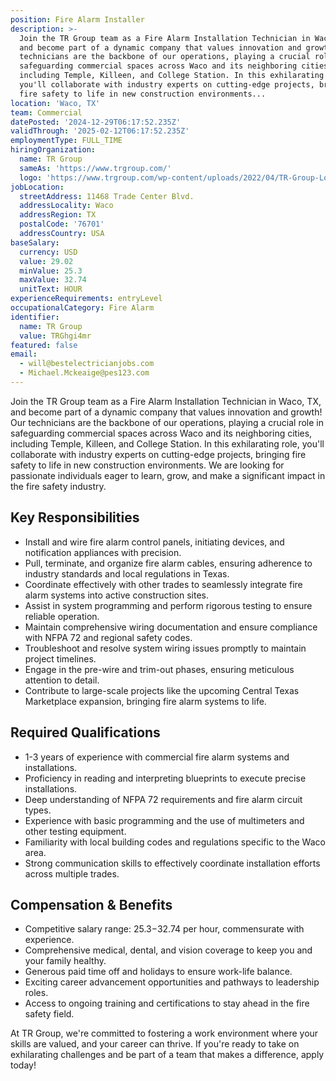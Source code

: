 ```yaml
---
position: Fire Alarm Installer
description: >-
  Join the TR Group team as a Fire Alarm Installation Technician in Waco, TX,
  and become part of a dynamic company that values innovation and growth! Our
  technicians are the backbone of our operations, playing a crucial role in
  safeguarding commercial spaces across Waco and its neighboring cities,
  including Temple, Killeen, and College Station. In this exhilarating role,
  you'll collaborate with industry experts on cutting-edge projects, bringing
  fire safety to life in new construction environments...
location: 'Waco, TX'
team: Commercial
datePosted: '2024-12-29T06:17:52.235Z'
validThrough: '2025-02-12T06:17:52.235Z'
employmentType: FULL_TIME
hiringOrganization:
  name: TR Group
  sameAs: 'https://www.trgroup.com/'
  logo: 'https://www.trgroup.com/wp-content/uploads/2022/04/TR-Group-Logo.png'
jobLocation:
  streetAddress: 11468 Trade Center Blvd.
  addressLocality: Waco
  addressRegion: TX
  postalCode: '76701'
  addressCountry: USA
baseSalary:
  currency: USD
  value: 29.02
  minValue: 25.3
  maxValue: 32.74
  unitText: HOUR
experienceRequirements: entryLevel
occupationalCategory: Fire Alarm
identifier:
  name: TR Group
  value: TRGhgi4mr
featured: false
email:
  - will@bestelectricianjobs.com
  - Michael.Mckeaige@pes123.com
---
```




Join the TR Group team as a Fire Alarm Installation Technician in Waco, TX, and become part of a dynamic company that values innovation and growth! Our technicians are the backbone of our operations, playing a crucial role in safeguarding commercial spaces across Waco and its neighboring cities, including Temple, Killeen, and College Station. In this exhilarating role, you'll collaborate with industry experts on cutting-edge projects, bringing fire safety to life in new construction environments. We are looking for passionate individuals eager to learn, grow, and make a significant impact in the fire safety industry.

## Key Responsibilities

- Install and wire fire alarm control panels, initiating devices, and notification appliances with precision.
- Pull, terminate, and organize fire alarm cables, ensuring adherence to industry standards and local regulations in Texas.
- Coordinate effectively with other trades to seamlessly integrate fire alarm systems into active construction sites.
- Assist in system programming and perform rigorous testing to ensure reliable operation.
- Maintain comprehensive wiring documentation and ensure compliance with NFPA 72 and regional safety codes.
- Troubleshoot and resolve system wiring issues promptly to maintain project timelines.
- Engage in the pre-wire and trim-out phases, ensuring meticulous attention to detail.
- Contribute to large-scale projects like the upcoming Central Texas Marketplace expansion, bringing fire alarm systems to life.

## Required Qualifications

- 1-3 years of experience with commercial fire alarm systems and installations.
- Proficiency in reading and interpreting blueprints to execute precise installations.
- Deep understanding of NFPA 72 requirements and fire alarm circuit types.
- Experience with basic programming and the use of multimeters and other testing equipment.
- Familiarity with local building codes and regulations specific to the Waco area.
- Strong communication skills to effectively coordinate installation efforts across multiple trades.

## Compensation & Benefits

- Competitive salary range: $25.3-$32.74 per hour, commensurate with experience.
- Comprehensive medical, dental, and vision coverage to keep you and your family healthy.
- Generous paid time off and holidays to ensure work-life balance.
- Exciting career advancement opportunities and pathways to leadership roles.
- Access to ongoing training and certifications to stay ahead in the fire safety field.

At TR Group, we're committed to fostering a work environment where your skills are valued, and your career can thrive. If you're ready to take on exhilarating challenges and be part of a team that makes a difference, apply today!